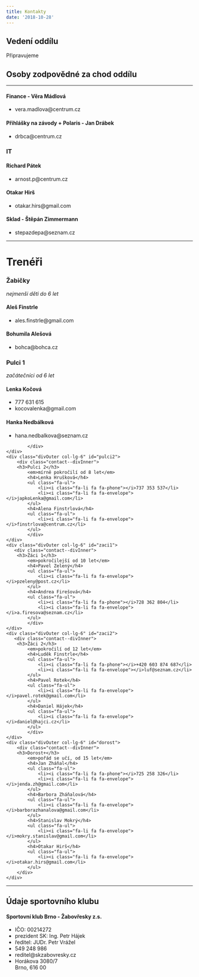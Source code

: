 ```yaml
---
title: Kontakty
date: '2018-10-28'
---
```

<h2>Vedení oddílu</h2>
Připravujeme
<!--
<h4>Libor Zřídkaveselý - předseda</h4>
<ul class="fa-ul">
    <li><i class="fa-li fa fa-phone"></i>604 996 773</li>
    <li><i class="fa-li fa fa-envelope"></i>zr@sky.cz</li>
    <li><i class="fa-li fa fa-home"></i>Skorkovského 153<br>Brno, 636 00</li>
</ul>
-->
<h2>Osoby zodpovědné za chod oddílu</h2>
<hr>
<div class="row">
    <div class="col-lg-6">  
        <h4>Finance - Věra Mádlová</h4>
            <ul class="fa-ul">
                <li><i class="fa-li fa fa-envelope"></i>vera.madlova@centrum.cz</li>
            </ul>
    </div>
    <div class="col-lg-6">
        <h4>Přihlášky na závody + Polaris - Jan Drábek</h4>
            <ul class="fa-ul">
                <li><i class="fa-li fa fa-envelope"></i>drbca@centrum.cz</li>
            </ul>
    </div>
    <div class="col-lg-6">
        <h3>IT</h3>
            <h4>Richard Pátek</h4>
            <ul class="fa-ul">
                <li><i class="fa-li fa fa-envelope"></i>arnost.p@centrum.cz</li>
            </ul>
            <h4>Otakar Hirš</h4>
            <ul class="fa-ul">
                <li><i class="fa-li fa fa-envelope"></i>otakar.hirs@gmail.com</li>
            </ul>
    </div>
    <div class="col-lg-6">
        <h4>Sklad - Štěpán Zimmermann</h4>
            <ul class="fa-ul">
                <li><i class="fa-li fa fa-envelope"></i>stepazdepa@seznam.cz</li>
            </ul>
    </div>
    <div class="col-12">
    <hr>
    <h1>Trenéři</h1>
    </div>
    <div class="divOuter col-lg-6" id="zabicky">
        <div class="contact--divInner">
        <h3>Žabičky</h3>
            <em>nejmenši děti do 6 let</em>
            <h4>Aleš Finstrle</h4>
            <ul class="fa-ul">
                <li><i class="fa-li fa fa-envelope"></i>ales.finstrle@gmail.com</li>
            </ul>
            <h4>Bohumila Alešová</h4>
            <ul class="fa-ul">
                <li><i class="fa-li fa fa-envelope"></i>bohca@bohca.cz</li>
            </ul>  
        </div>      
    </div>
    <div class="divOuter col-lg-6" id="pulci1">
        <div class="contact--divInner">
        <h3>Pulci 1</h3>
            <em>začátečníci od 6 let</em>
            <h4>Lenka Kočová</h4>
            <ul class="fa-ul">
                <li><i class="fa-li fa fa-phone"></i>777 631 615</li>
                <li><i class="fa-li fa fa-envelope"></i>kocovalenka@gmail.com</li>
            </ul>  
            <h4>Hanka Nedbálková</h4>
            <ul class="fa-ul">
                <li><i class="fa-li fa fa-envelope"></i>hana.nedbalkova@seznam.cz</li>
            </ul>
                      
            </div>
    </div>
    <div class="divOuter col-lg-6" id="pulci2">
        <div class="contact--divInner">
        <h3>Pulci 2</h3>
            <em>mírně pokročilí od 8 let</em>
            <h4>Lenka Hrušková</h4>
            <ul class="fa-ul">
                <li><i class="fa-li fa fa-phone"></i>737 353 537</li>
                <li><i class="fa-li fa fa-envelope"></i>japkoLenka@gmail.com</li>
            </ul>
            <h4>Alena Finstrlová</h4>
            <ul class="fa-ul">
                <li><i class="fa-li fa fa-envelope"></i>finstrlova@centrum.cz</li>
            </ul>          
            </div>
    </div>
    <div class="divOuter col-lg-6" id="zaci1">
       <div class="contact--divInner">
        <h3>Žáci 1</h3>
            <em>pokročilejší od 10 let</em>
            <h4>Pavel Zelený</h4>
            <ul class="fa-ul">
                <li><i class="fa-li fa fa-envelope"></i>pzeleny@post.cz</li>
            </ul>
            <h4>Andrea Firešová</h4>
            <ul class="fa-ul">
                <li><i class="fa-li fa fa-phone"></i>728 362 804</li>
                <li><i class="fa-li fa fa-envelope"></i>a.firesova@seznam.cz</li>
            </ul>            
            </div>
    </div>
    <div class="divOuter col-lg-6" id="zaci2">
       <div class="contact--divInner">
        <h3>Žáci 2</h3>
            <em>pokročilí od 12 let</em>
            <h4>Luděk Finstrle</h4>
            <ul class="fa-ul">
                <li><i class="fa-li fa fa-phone"></i>+420 603 874 687</li>
                <li><i class="fa-li fa fa-envelope"></i>luf@seznam.cz</li>
            </ul>
            <h4>Pavel Rotek</h4>
            <ul class="fa-ul">
                <li><i class="fa-li fa fa-envelope"></i>pavel.rotek@gmail.com</li>
            </ul>
            <h4>Daniel Hájek</h4>
            <ul class="fa-ul">
                <li><i class="fa-li fa fa-envelope"></i>daniel@hajci.cz</li>
            </ul>
            </div>
    </div>
    <div class="divOuter col-lg-6" id="dorost">
        <div class="contact--divInner">
        <h3>Dorost+</h3>
            <em>pořád se učí, od 15 let</em>
            <h4>Jan Zháňal</h4>
            <ul class="fa-ul">
                <li><i class="fa-li fa fa-phone"></i>725 258 326</li>
                <li><i class="fa-li fa fa-envelope"></i>jenda.zh@gmail.com</li>
            </ul>
            <h4>Barbora Zháňalová</h4>
            <ul class="fa-ul">
                <li><i class="fa-li fa fa-envelope"></i>barborazhanalova@gmail.com</li>
            </ul>
            <h4>Stanislav Mokrý</h4>
            <ul class="fa-ul">
                <li><i class="fa-li fa fa-envelope"></i>mokry.stanislav@gmail.com</li>
            </ul>
            <h4>Otakar Hirš</h4>
            <ul class="fa-ul">
                <li><i class="fa-li fa fa-envelope"></i>otakar.hirs@gmail.com</li>
            </ul>
        </div>
    </div>
</div>
    
<hr>
<h2>Údaje sportovního klubu</h2>
<h4>Sportovní klub Brno - Žabovřesky z.s.</h4>
<ul class="fa-ul">
    <li>IČO: 00214272</li>
    <li>prezident SK: Ing. Petr Hájek</li>
    <li>ředitel: JUDr. Petr Vrážel</li>
    <li><i class="fa-li fa fa-phone"></i>549 248 986</li>
    <li><i class="fa-li fa fa-envelope"></i>reditel@skzabovresky.cz</li>
    <li><i class="fa-li fa fa-map-marker"></i>Horákova 3080/7<br>Brno, 616 00</li>
</ul>



 


